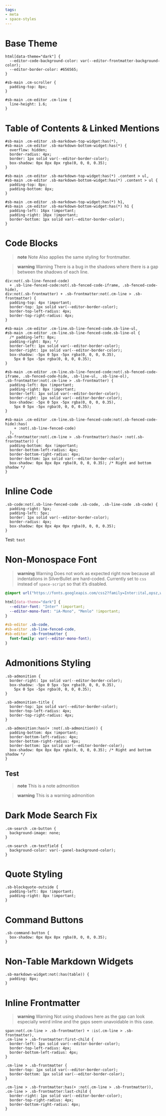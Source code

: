 ```yaml
---
tags:
- meta
- space-styles
---
```


# Base Theme

```space-style
html[data-theme="dark"] {
  --editor-code-background-color: var(--editor-frontmatter-background-color);
  --editor-border-color: #656565;
}

#sb-main .cm-scroller {
  padding-top: 8px;
}

#sb-main .cm-editor .cm-line {
  line-height: 1.6;
}
```

# Table of Contents & Linked Mentions

```space-style
#sb-main .cm-editor .sb-markdown-top-widget:has(*),
#sb-main .cm-editor .sb-markdown-bottom-widget:has(*) {
  overflow: hidden;
  border-radius: 4px;
  border: 1px solid var(--editor-border-color);
  box-shadow: 0px 8px 8px rgba(0, 0, 0, 0.35);
}

#sb-main .cm-editor .sb-markdown-top-widget:has(*) .content > ul,
#sb-main .cm-editor .sb-markdown-bottom-widget:has(*) .content > ul {
  padding-top: 8px;
  padding-bottom: 8px;
}

#sb-main .cm-editor .sb-markdown-top-widget:has(*) h1,
#sb-main .cm-editor .sb-markdown-bottom-widget:has(*) h1 {
  padding-left: 16px !important;
  padding-right: 16px !important;
  border-bottom: 1px solid var(--editor-border-color);
}
```

# Code Blocks

> **note** Note
> Also applies the same styling for frontmatter.

> **warning** Warning
> There is a bug in the shadows where there is a gap between the shadows of each line.

```space-style
div:not(.sb-line-fenced-code)
  + .sb-line-fenced-code:not(.sb-fenced-code-iframe, .sb-fenced-code-hide),
div:not(.sb-frontmatter) + .sb-frontmatter:not(.cm-line > .sb-frontmatter) {
  padding-top: 4px !important;
  border-top: 1px solid var(--editor-border-color);
  border-top-left-radius: 4px;
  border-top-right-radius: 4px;
}

#sb-main .cm-editor .cm-line.sb-line-fenced-code.sb-line-ul,
#sb-main .cm-editor .cm-line.sb-line-fenced-code.sb-line-ol {
  /* padding-left: 8px;
  padding-right: 8px; */
  border-left: 1px solid var(--editor-border-color);
  border-right: 1px solid var(--editor-border-color);
  box-shadow: -5px 0 5px -5px rgba(0, 0, 0, 0.35),
    5px 0 5px -5px rgba(0, 0, 0, 0.35);
}

#sb-main .cm-editor .cm-line.sb-line-fenced-code:not(.sb-fenced-code-iframe, .sb-fenced-code-hide, .sb-line-ul, .sb-line-ol),
.sb-frontmatter:not(.cm-line > .sb-frontmatter) {
  padding-left: 8px !important;
  padding-right: 8px !important;
  border-left: 1px solid var(--editor-border-color);
  border-right: 1px solid var(--editor-border-color);
  box-shadow: -5px 0 5px -5px rgba(0, 0, 0, 0.35),
    5px 0 5px -5px rgba(0, 0, 0, 0.35);
}

#sb-main .cm-editor .cm-line.sb-line-fenced-code:not(.sb-fenced-code-hide):has(
    + :not(.sb-line-fenced-code)
  ),
.sb-frontmatter:not(.cm-line > .sb-frontmatter):has(+ :not(.sb-frontmatter)) {
  padding-bottom: 4px !important;
  border-bottom-left-radius: 4px;
  border-bottom-right-radius: 4px;
  border-bottom: 1px solid var(--editor-border-color);
  box-shadow: 0px 8px 8px rgba(0, 0, 0, 0.35); /* Right and bottom shadow */
}
```

# Inline Code

```space-style
.sb-code:not(.sb-line-fenced-code .sb-code, .sb-line-code .sb-code) {
  padding-right: 5px;
  padding-left: 5px;
  border: 1px solid var(--editor-border-color);
  border-radius: 4px;
  box-shadow: 0px 0px 4px 0px rgba(0, 0, 0, 0.35);
}
```

Test: `test`

# Non-Monospace Font

> **warning** Warning
> Does not work as expected right now because all indentations in SilverBullet are hard-coded. Currently set to `css` instead of `space-script` so that it’s disabled.

```css
@import url("https://fonts.googleapis.com/css2?family=Inter:ital,opsz,wght@0,14..32,100..900;1,14..32,100..900&display=swap");

html[data-theme="dark"] {
  --editor-font: "Inter" !important;
  --editor-mono-font: "iA-Mono", "Menlo" !important;
}

#sb-editor .sb-code,
#sb-editor .sb-line-fenced-code,
#sb-editor .sb-frontmatter {
  font-family: var(--editor-mono-font);
}
```

# Admonitions Styling

```space-style
.sb-admonition {
  border-right: 1px solid var(--editor-border-color);
  box-shadow: -5px 0 5px -5px rgba(0, 0, 0, 0.35),
    5px 0 5px -5px rgba(0, 0, 0, 0.35);
}

.sb-admonition-title {
  border-top: 1px solid var(--editor-border-color);
  border-top-left-radius: 4px;
  border-top-right-radius: 4px;
}

.sb-admonition:has(+ :not(.sb-admonition)) {
  padding-bottom: 4px !important;
  border-bottom-left-radius: 4px;
  border-bottom-right-radius: 4px;
  border-bottom: 1px solid var(--editor-border-color);
  box-shadow: 0px 8px 8px rgba(0, 0, 0, 0.35); /* Right and bottom shadow */
}
```

## Test

> **note** This is a
> note admonition

> **warning** This is a
> warning admonition

# Dark Mode Search Fix

```space-style
.cm-search .cm-button {
  background-image: none;
}

.cm-search .cm-textfield {
  background-color: var(--panel-background-color);
}
```

# Quote Styling

```space-style
.sb-blockquote-outside {
  padding-left: 8px !important;
  padding-right: 8px !important;
}
```

# Command Buttons

```space-style
.sb-command-button {
  box-shadow: 0px 8px 8px rgba(0, 0, 0, 0.35);
}
```

# Non-Table Markdown Widgets

```space-style
.sb-markdown-widget:not(:has(table)) {
  padding: 8px;
}
```

# Inline Frontmatter

> **warning** Warning
> Not using shadows here as the gap can look especially weird inline and the gaps seem unavoidable in this case.

```space-style
span:not(.cm-line > .sb-frontmatter) + :is(.cm-line > .sb-frontmatter),
.cm-line > .sb-frontmatter:first-child {
  border-left: 1px solid var(--editor-border-color);
  border-top-left-radius: 4px;
  border-bottom-left-radius: 4px;
}

.cm-line > .sb-frontmatter {
  border-top: 1px solid var(--editor-border-color);
  border-bottom: 1px solid var(--editor-border-color);
}

.cm-line > .sb-frontmatter:has(+ :not(.cm-line > .sb-frontmatter)),
.cm-line > .sb-frontmatter:last-child {
  border-right: 1px solid var(--editor-border-color);
  border-top-right-radius: 4px;
  border-bottom-right-radius: 4px;
}
```